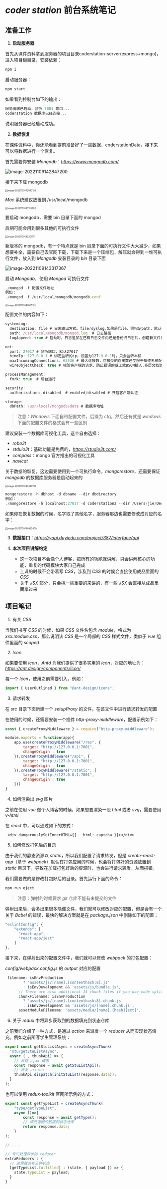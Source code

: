 # *coder station* 前台系统笔记



## 准备工作



1. **启动服务器**

首先从课件资料拿到服务器的项目目录coderstation-server(express+mongo)，进入项目根目录，安装依赖：

```js
npm i
```

启动服务器：

```js
npm start
```

如果看到控制台如下的输出：

```js
服务器端已启动，监听 7001 端口...
coderstation 数据库已经连接...
```

说明服务器已经启动成功。



2. **数据恢复**

在课件资料中，你还能看到提前准备好了一些数据，coderstationData，接下来可以将数据进行一个恢复。

首先需要你安装 *Mongodb*：*https://www.mongodb.com/*

![image-20221109142847200](https://xiejie-typora.oss-cn-chengdu.aliyuncs.com/2022-11-09-062847.png)

接下来下载 mongodb

<img src="https://xiejie-typora.oss-cn-chengdu.aliyuncs.com/2022-11-09-062943.png" alt="image-20221109142943156" style="zoom:50%;" />

*Mac* 系统建议放置到 /usr/local/mongodb

<img src="https://xiejie-typora.oss-cn-chengdu.aliyuncs.com/2022-11-09-063106.png" alt="image-20221109143105682" style="zoom:50%;" />

要启动 mongodb，需要 bin 目录下面的 mongod

后期可能会用到很多其他的可执行文件

<img src="https://xiejie-typora.oss-cn-chengdu.aliyuncs.com/2022-11-09-063207.png" alt="image-20221109143207171" style="zoom:50%;" />

新版本的 mongodb，有一个特点就是 bin 目录下面的可执行文件大大减少，如果想要补全，需要自己去官网下载，下载下来是一个压缩包，解压就会得到一堆可执行文件，放入到 *Mongodb* 安装目录的 *bin* 目录下面

![image-20221109143317367](https://xiejie-typora.oss-cn-chengdu.aliyuncs.com/2022-11-09-063317.png)

启动 *Mongodb*，使用 *Mongod* 可执行文件

```js
./mongod -f 配置文件地址
例如：
./mongod -f /usr/local/mongodb/mongodb.conf
```

<img src="https://xiejie-typora.oss-cn-chengdu.aliyuncs.com/2022-11-09-063605.png" alt="image-20221109143605101" style="zoom:50%;" />

配置文件的内容如下：

```js
systemLog:
  destination: file # 日志输出方式。file/syslog,如果是file，需指定path，默认是输出到标准输出流中
  path: /usr/local/mongodb/mongod.log  # 日志路径
  logAppend: true # 启动时，日志追加在已有日志文件内还是备份旧日志后，创建新文件记录日志, 默认false

net:
  port: 27017 # 监听端口，默认27017
  bindIp: 127.0.0.1 # 绑定监听的ip，设置为127.0.0.1时，只会监听本机
  maxIncomingConnections: 65536 # 最大连接数，可接受的连接数还受限于操作系统配置的最大连接数
  wireObjectCheck: true # 校验客户端的请求，防止错误的或无效BSON插入,多层文档嵌套的对象会有轻微性能影响,默认true

processManagement:
  fork: true  # 后台运行

security:
  authorization: disabled  # enabled/disabled # 开启客户端认证

storage:
  dbPath: /usr/local/mongodb/data # 数据库地址
```

> 注意：*Windows* 下面自带配置文件，后缀为 cfg，然后还有就是 *windows* 下面的配置文件的格式会有一些区别



建议安装一个数据库可视化工具，这个自由选择：

- *robo3t*
- *stduio3t*：基础功能是免费的，*https://studio3t.com/*
- *compass*：mongo 官方推出的可视化工具
- *navicat*



关于数据的恢复，这边需要使用到一个可执行命令，*mongorestore*，还需要保证 *mongodb* 的数据库服务器是启动起来的

<img src="https://xiejie-typora.oss-cn-chengdu.aliyuncs.com/2022-11-09-064349.png" alt="image-20221109144349195" style="zoom:50%;" />

```js
mongorestore -h dbhost -d dbname --dir dbdirectory
例如：
./mongorestore -h localhost:27017 -d coderstation2 --dir /Users/jie/Desktop/coderstationData
```

如果你在恢复数据的时候，名字取了其他名字，服务器那边也需要修改成对应的名字：

<img src="https://xiejie-typora.oss-cn-chengdu.aliyuncs.com/2022-11-09-064932.png" alt="image-20221109144932400" style="zoom:50%;" />



3. **数据接口**：*https://yapi.duyiedu.com/project/387/interface/api*



4. **本次项目讲解约定**
   - 这一次项目不会像个人博客，把所有的功能就讲解，只会讲解核心的功能，重复的代码模块大家自己完成
   - 上课的时候不会带着写 *CSS*，涉及到 *CSS* 的时候会直接使用成品里面的 *CSS* 
   - 关于 *JSX* 部分，只会挑一些重要的来讲的，有一些 *JSX* 会直接从成品里面拿过来



## 项目笔记

1. 有关 *CSS*

当我们书写 *CSS* 的时候，如果 *CSS* 文件名包含 *module*，格式为 *xxx.module.css*，那么说明该 *CSS* 是一个局部的 *CSS* 样式文件，类似于 *vue* 组件里面的 *scoped*



2. *Icon*

如果要使用 *Icon*，*Antd* 为我们提供了很多实用的 *Icon*，对应的地址为：*https://ant.design/components/icon/*

每一个 *Icon*，使用之前需要引入，例如：

```js
import { UserOutlined } from "@ant-design/icons";
```



3. 请求转发

在 *src* 目录下面新建一个 *setupProxy* 的文件，在该文件中进行请求转发的配置

在使用的时候，还需要安装一个插件 *http-proxy-middleware*，配置示例如下：

```js
const { createProxyMiddleware } = require("http-proxy-middleware");

module.exports = function(app){
    app.use(createProxyMiddleware("/res", {
        target: "http://127.0.0.1:7001",
        changeOrigin : true
    }),createProxyMiddleware("/api", {
        target: "http://127.0.0.1:7001",
        changeOrigin : true
    }),createProxyMiddleware("/static", {
        target: "http://127.0.0.1:7001",
        changeOrigin : true
    }))
}
```



4. 如何渲染出 *svg* 图片

之前在使用 *vue* 做个人博客的时候，如果想要渲染一段 *html* 或者 *svg*，需要使用 *v-html*

在 *react* 中，可以通过如下的方式：

```react
 <div dangerouslySetInnerHTML={{ __html: captcha }}></div>
```



5. 如何修改打包后的目录

由于我们的静态资源以 *static*，所以我们配置了请求转发，但是 *create-react-app*（基于 *webpack*）默认在打包应用的时候，也会将打包好的资源放置到 *static* 目录下，导致在加载打包好后的资源时，也会进行请求转发，从而报错。

我们需要做的是修改打包好后的目录。首先运行下面的命令：

```js
npm run eject
```

> 注意：弹射的时候要求 *git* 仓库不能有未提交的文件

弹射出来后，会多出来很多隐藏文件，我们就可以修改对应的配置，但是会有一个关于 *Babel* 的错误，最快的解决方案就是在 *package.json* 中删除如下的配置：

```js
"eslintConfig": {
    "extends": [
      "react-app",
      "react-app/jest"
    ]
},
```

接下来，在弹射出来的配置文件中，我们就可以修改 *webpack* 的打包配置：

*config/webpack.config.js* 的 *output* 对应的配置

```js
 filename: isEnvProduction
        ? 'assets/js/[name].[contenthash:8].js'
        : isEnvDevelopment && 'assets/js/bundle.js',
      // There are also additional JS chunk files if you use code splitting.
      chunkFilename: isEnvProduction
        ? 'assets/js/[name].[contenthash:8].chunk.js'
        : isEnvDevelopment && 'assets/js/[name].chunk.js',
      assetModuleFilename: 'assets/media/[name].[hash][ext]',
```



6. 关于 *redux* 中将异步获取到的数据填充到状态仓库

之前我们介绍了一种方式，是通过 *action* 来派发一个 *reducer* 从而实现状态填充。例如之前所写学生管理系统：

```js
export const getStuListAsync = createAsyncThunk(
  "stu/getStuListAsync",
  async (_, thunkApi) => {
    // 发送 ajax 请求
    const response = await getStuListApi();
    // 派发 action
    thunkApi.dispatch(initStuList(response.data));
  }
);
```

也可以使用 *redux-toolkit* 官网所示例的方式：

```js
export const getTypeList = createAsyncThunk(
    "type/getTypeList",
    async ()=>{
        const response = await getType();
        // 填充返回的数据到状态仓库
        return response.data;
    }
);

// ....

// 专门处理异步的 reducer
extraReducers : {
  // 这里就会有三种状态
  [getTypeList.fulfilled] : (state, { payload }) => {
    state.typeList = payload;
  }
}
```


